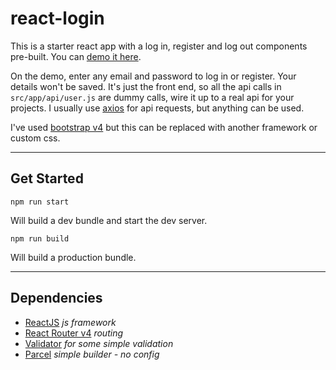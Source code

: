 react-login
=================

This is a starter react app with a log in, register and log out components pre-built. You can [demo it here](https://codemzy.github.io/react-login/).

On the demo, enter any email and password to log in or register. Your details won't be saved. It's just the front end, so all the api calls in `src/app/api/user.js` are dummy calls, wire it up to a real api for your projects. I usually use [axios](https://www.npmjs.com/package/axios) for api requests, but anything can be used.

I've used [bootstrap v4](https://getbootstrap.com/) but this can be replaced with another framework or custom css.

---

Get Started
------------

```
npm run start
```
Will build a dev bundle and start the dev server.

```
npm run build
```
Will build a production bundle.

---

Dependencies
------------

- [ReactJS](https://reactjs.org/) *js framework*
- [React Router v4](https://reacttraining.com/react-router/) *routing*
- [Validator](https://www.npmjs.com/package/validator) *for some simple validation*
- [Parcel](https://parceljs.org/) *simple builder - no config*
